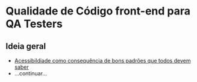 # Qualidade de Código front-end para QA Testers

## Ideia geral
- [Acessibildiade como consequência de bons padrões que todos devem saber](etc/code-qa-vs-a11y.md)
- ...continuar...